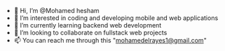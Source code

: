 - 👋 Hi, I’m @Mohamed hesham
- 👀 I’m interested in coding and developing mobile and web applications 
- 🌱 I’m currently learning backend web development
- 💞️ I’m looking to collaborate on fullstack web projects
- 📫 You can reach me through this "mohamedelrayes1@gmail.com"

<!---
Mohamed0hesham/Mohamed0hesham is a ✨ special ✨ repository because its `README.md` (this file) appears on your GitHub profile.
You can click the Preview link to take a look at your changes.
--->
